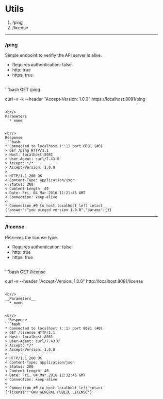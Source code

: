 <div class="page-header">
  <h1  id="page-title">Utils</h1>
</div>





1. /ping
2. /license



___
### /ping
Simple endpoint to verifiy the API server is alive.
* Requires authentication: false
* http: true
* https: true

<br/>
```bash
GET /ping

curl -v -k --header "Accept-Version: 1.0.0" https://localhost:8081/ping
```

<br/>
Parameters
  * none


<br/>
Response
```bash
* Connected to localhost (::1) port 8081 (#0)
> GET /ping HTTP/1.1
> Host: localhost:8081
> User-Agent: curl/7.43.0
> Accept: */*
> Accept-Version: 1.0.0
>
< HTTP/1.1 200 OK
< Content-Type: application/json
< Status: 200
< Content-Length: 49
< Date: Fri, 04 Mar 2016 11:21:45 GMT
< Connection: keep-alive
<
* Connection #0 to host localhost left intact
{"answer":"you pinged version 1.0.0","params":{}}
```




___
### /license
Retrieves the license type.
* Requires authentication: false
* http: true
* https: true

<br/>
```bash
GET /license

curl -v --header "Accept-Version: 1.0.0" http://localhost:8081/license
```

<br/>
__Parameters__
  * none


<br/>
__Response__
```bash
* Connected to localhost (::1) port 8081 (#0)
> GET /license HTTP/1.1
> Host: localhost:8081
> User-Agent: curl/7.43.0
> Accept: */*
> Accept-Version: 1.0.0
>
< HTTP/1.1 200 OK
< Content-Type: application/json
< Status: 200
< Content-Length: 40
< Date: Fri, 04 Mar 2016 11:32:45 GMT
< Connection: keep-alive
<
* Connection #0 to host localhost left intact
{"license":"GNU GENERAL PUBLIC LICENSE"}
```
